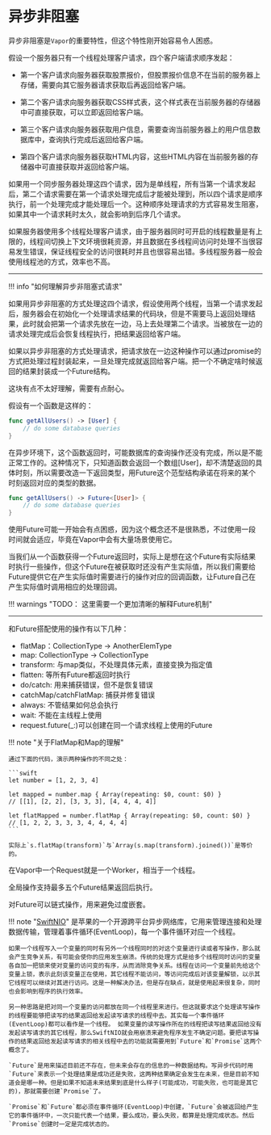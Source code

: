 # 异步非阻塞

异步非阻塞是`Vapor`的重要特性，但这个特性刚开始容易令人困惑。

假设一个服务器只有一个线程处理客户请求，四个客户端请求顺序发起：

- 第一个客户请求向服务器获取股票报价，但股票报价信息不在当前的服务器上存储，需要向其它服务器请求获取后再返回给客户端。

- 第二个客户请求向服务器获取CSS样式表，这个样式表在当前服务器的存储器中可直接获取，可以立即返回给客户端。

- 第三个客户请求向服务器获取用户信息，需要查询当前服务器上的用户信息数据库中，查询执行完成后返回给客户端。

- 第四个客户请求向服务器获取HTML内容，这些HTML内容在当前服务器的存储器中可直接获取并返回给客户端。

如果用一个同步服务器处理这四个请求，因为是单线程，所有当第一个请求发起后，第二个请求需要在第一个请求处理完成后才能被处理到，所以四个请求是顺序执行，前一个处理完成才能处理后一个。这种顺序处理请求的方式容易发生阻塞，如果其中一个请求耗时太久，就会影响到后序几个请求。

如果服务器使用多个线程处理客户请求，由于服务器同时可开启的线程数量是有上限的，线程间切换上下文环境很耗资源，并且数据在多线程间访问时处理不当很容易发生错误，保证线程安全的访问很耗时并且也很容易出错。多线程服务器一般会使用线程池的方式，效率也不高。

---

!!! info "如何理解异步非阻塞式请求"

如果用异步非阻塞的方式处理这四个请求，假设使用两个线程，当第一个请求发起后，服务器会在初始化一个处理请求结果的代码块，但是不需要马上返回处理结果，此时就会把第一个请求先放在一边，马上去处理第二个请求。当被放在一边的请求处理完成后会恢复线程执行，把结果返回给客户端。

如果以异步非阻塞的方式处理请求，把请求放在一边这种操作可以通过promise的方式把处理过程封装起来，一旦处理完成就返回给客户端。把一个不确定啥时候返回的结果封装成一个Future结构。

这块有点不太好理解，需要有点耐心。

假设有一个函数是这样的：

```swift
func getAllUsers() -> [User] {
    // do some database queries
}
```
在异步环境下，这个函数返回时，可能数据库的查询操作还没有完成，所以是不能正常工作的。这种情况下，只知道函数会返回一个数组[User]，却不清楚返回的具体时刻，所以需要改造一下返回类型，用Future<Type>这个范型结构承诺在将来的某个时刻返回对应的类型的数据。

```swift 
func getAllUsers() -> Future<[User]> {
    // do some database queries
}
```

使用Future可能一开始会有点困惑，因为这个概念还不是很熟悉，不过使用一段时间就会适应，毕竟在Vapor中会有大量场景使用它。

当我们从一个函数获得一个Future返回时，实际上是想在这个Future有实际结果时执行一些操作，但这个Future在被获取时还没有产生实际值，所以我们需要给Future提供它在产生实际值时需要进行的操作对应的回调函数，让Future自己在产生实际值时调用相应的处理回调。

!!! warnings "TODO： 这里需要一个更加清晰的解释Future机制"

--- 

和Future搭配使用的操作有以下几种：

- flatMap：CollectionType<ElemType> -> AnotherElemType
- map: CollectionType<ElemType> -> CollectionType<AnotherElemType>
- transform: 与map类似，不处理具体元素，直接变换为指定值
- flatten: 等所有Future都返回时执行
- do/catch: 用来捕获错误，但不是恢复错误
- catchMap/catchFlatMap: 捕获并修复错误
- always: 不管结果如何总会执行
- wait: 不能在主线程上使用
- request.future(_:)可以创建在同一个请求线程上使用的Future

!!! note "关于FlatMap和Map的理解"

    通过下面的代码，演示两种操作的不同之处：

    ```swift
    let number = [1, 2, 3, 4]

    let mapped = number.map { Array(repeating: $0, count: $0) }
    // [[1], [2, 2], [3, 3, 3], [4, 4, 4, 4]]

    let flatMapped = number.flatMap { Array(repeating: $0, count: $0) }
    // [1, 2, 2, 3, 3, 3, 4, 4, 4, 4]
    ```

    实际上`s.flatMap(transform)`与`Array(s.map(transform).joined())`是等价的。


在Vapor中一个Request就是一个Worker，相当于一个线程。

全局操作支持最多五个Future结果返回后执行。

对Future可以链式操作，用来避免过度嵌套。

!!! note "[SwiftNIO](https://github.com/apple/swift-nio)"
    是苹果的一个开源跨平台异步网络库，它用来管理连接和处理数据传输，管理着事件循环(EventLoop)，每一个事件循环对应一个线程。

    如果一个线程写入一个变量的同时有另外一个线程同时的对这个变量进行读或者写操作，那么就会产生竞争关系，有可能会使你的应用发生崩溃。传统的处理方式是给多个线程同时访问的变量各自加一把锁来使对变量的访问变的有序，从而消除竞争关系。线程在访问一个变量前先给这个变量上锁，表示此刻该变量正在使用，其它线程不能访问，等访问完成后对该变量解锁，以示其它线程可以继续对其进行访问。这是一种解决办法，但是存在缺点，就是使用起来很复杂，同时也会影响到程序的执行效率。

    另一种思路是把对同一个变量的访问都放在同一个线程里来进行。但这就要求这个处理读写操作的线程要能够把读写的结果返回给发起读写请求的线程中去。其实每一个事件循环(EventLoop)都可以看作是一个线程。 如果变量的读写操作所在的线程把读写结果返回给没有发起读写请求的其它线程，那么SwiftNIO就会用崩溃来避免程序发生不确定问题。要把读写操作的结果返回给发起读写请求的相关线程中去的功能就需要用到`Future`和`Promise`这两个概念了。

    `Future`是用来描述目前还不存在，但未来会存在的信息的一种数据结构。写异步代码时用`Future`来表示一个处理结果是成功还是失败，这两种结果确定会发生在未来，但是目前不知道会是哪一种。但是如果不知道未来结果到底是什么样子(可能成功，可能失败，也可能是其它的)，那就需要创建`Promise`了。

    `Promise`和`Future`都必须在事件循环(EventLoop)中创建，`Future`会被返回给产生它的事件循环中，一次只能代表一个结果，要么成功，要么失败，都算是处理完成状态。然后`Promise`创建时一定是完成状态的。